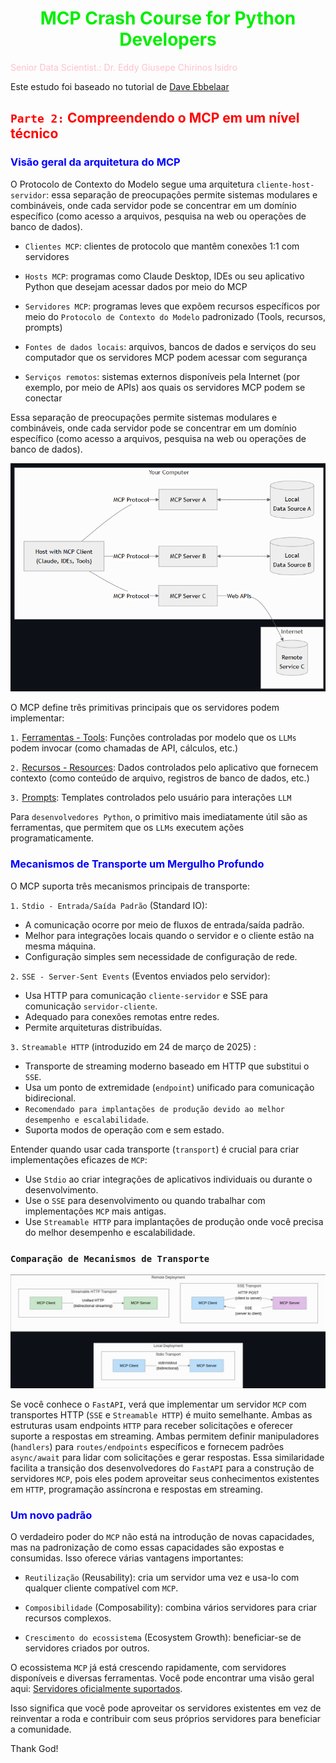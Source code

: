 # <h1 align="center"><font color="gree">MCP Crash Course for Python Developers</font></h1>

<font color="pink">Senior Data Scientist.: Dr. Eddy Giusepe Chirinos Isidro</font>

Este estudo foi baseado no tutorial de [Dave Ebbelaar]()


## <font color="red">`Parte 2:` Compreendendo o MCP em um nível técnico</font>

### <font color="blue">Visão geral da arquitetura do MCP</font>

O Protocolo de Contexto do Modelo segue uma arquitetura `cliente-host-servidor`: essa separação de preocupações permite sistemas modulares e combináveis, onde cada servidor pode se concentrar em um domínio específico (como acesso a arquivos, pesquisa na web ou operações de banco de dados).


* `Clientes MCP`: clientes de protocolo que mantêm conexões 1:1 com servidores

* `Hosts MCP`: programas como Claude Desktop, IDEs ou seu aplicativo Python que desejam acessar dados por meio do MCP

* `Servidores MCP`: programas leves que expõem recursos específicos por meio do `Protocolo de Contexto do Modelo` padronizado (Tools, recursos, prompts)

* `Fontes de dados locais`: arquivos, bancos de dados e serviços do seu computador que os servidores MCP podem acessar com segurança

* `Serviços remotos`: sistemas externos disponíveis pela Internet (por exemplo, por meio de APIs) aos quais os servidores MCP podem se conectar

Essa separação de preocupações permite sistemas modulares e combináveis, onde cada servidor pode se concentrar em um domínio específico (como acesso a arquivos, pesquisa na web ou operações de banco de dados).


![](./print_mcp_1.png)


O MCP define três primitivas principais que os servidores podem implementar:

``1.`` [Ferramentas - Tools](https://modelcontextprotocol.io/docs/concepts/tools#python): Funções controladas por modelo que os ``LLMs`` podem invocar (como chamadas de API, cálculos, etc.)

``2.`` [Recursos - Resources](https://modelcontextprotocol.io/docs/concepts/resources#python): Dados controlados pelo aplicativo que fornecem contexto (como conteúdo de arquivo, registros de banco de dados, etc.)

``3.`` [Prompts](https://modelcontextprotocol.io/docs/concepts/prompts#python): Templates controlados pelo usuário para interações ``LLM``

Para ``desenvolvedores Python``, o primitivo mais imediatamente útil são as ferramentas, que permitem que os ``LLMs`` executem ações programaticamente.


### <font color="blue">Mecanismos de Transporte um Mergulho Profundo</font>

O MCP suporta três mecanismos principais de transporte:

`1.` `Stdio - Entrada/Saída Padrão` (Standard IO):

* A comunicação ocorre por meio de fluxos de entrada/saída padrão.
* Melhor para integrações locais quando o servidor e o cliente estão na mesma máquina.
* Configuração simples sem necessidade de configuração de rede.

`2.` `SSE - Server-Sent Events` (Eventos enviados pelo servidor):

* Usa HTTP para comunicação `cliente-servidor` e SSE para comunicação `servidor-cliente`.
* Adequado para conexões remotas entre redes.
* Permite arquiteturas distribuídas.

`3.` `Streamable HTTP` (introduzido em 24 de março de 2025) :

* Transporte de streaming moderno baseado em HTTP que substitui o `SSE`.
* Usa um ponto de extremidade (`endpoint`) unificado para comunicação bidirecional.
* `Recomendado para implantações de produção devido ao melhor desempenho e escalabilidade`.
* Suporta modos de operação com e sem estado.

Entender quando usar cada transporte (`transport`) é crucial para criar implementações eficazes de `MCP`:

* Use `Stdio` ao criar integrações de aplicativos individuais ou durante o desenvolvimento.
* Use o `SSE`  para desenvolvimento ou quando trabalhar com implementações `MCP` mais antigas.
* Use `Streamable HTTP` para implantações de produção onde você precisa do melhor desempenho e escalabilidade.


### `Comparação de Mecanismos de Transporte`


![](./comparando_mecanismos_TRANSPORT.jpeg)


Se você conhece o `FastAPI`, verá que implementar um servidor `MCP` com transportes HTTP (`SSE` e `Streamable HTTP`) é muito semelhante. Ambas as estruturas usam endpoints `HTTP` para receber solicitações e oferecer suporte a respostas em streaming. Ambas permitem definir manipuladores (`handlers`) para `routes/endpoints` específicos e fornecem padrões `async/await` para lidar com solicitações e gerar respostas. Essa similaridade facilita a transição dos desenvolvedores do `FastAPI` para a construção de servidores `MCP`, pois eles podem aproveitar seus conhecimentos existentes em `HTTP`, programação assíncrona e respostas em streaming.


### <font color="blue">Um novo padrão</font>

O verdadeiro poder do `MCP` não está na introdução de novas capacidades, mas na padronização de como essas capacidades são expostas e consumidas. Isso oferece várias vantagens importantes:

* `Reutilização` (Reusability): cria um servidor uma vez e usa-lo com qualquer cliente compatível com `MCP`.

* `Composibilidade` (Composability): combina vários servidores para criar recursos complexos.

* `Crescimento do ecossistema` (Ecosystem Growth): beneficiar-se de servidores criados por outros.


O ecossistema `MCP` já está crescendo rapidamente, com servidores disponíveis e diversas ferramentas. Você pode encontrar uma visão geral aqui: [Servidores oficialmente suportados](https://github.com/modelcontextprotocol/servers).

Isso significa que você pode aproveitar os servidores existentes em vez de reinventar a roda e contribuir com seus próprios servidores para beneficiar a comunidade.


Thank God!

